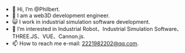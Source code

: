 - 👋 Hi, I’m @Philbert.
- 🌱 I am a web3D development engineer.
- :smiley_cat: I work in industrial simulation software development.
- 👀 I’m interested in Industrial Robot、Industrial Simulation Software、THREE.JS、VUE、Cannon.js.
- 📫 How to reach me e-mail: 2221982202@qq.com.


<!--
**Philbert-LX/Philbert-LX** is a ✨ _special_ ✨ repository because its `README.md` (this file) appears on your GitHub profile.

Here are some ideas to get you started:

- 🔭 I’m currently working on ...
- 🌱 I’m currently learning ...
- 👯 I’m looking to collaborate on ...
- 🤔 I’m looking for help with ...
- 💬 Ask me about ...
- 📫 How to reach me: ...
- 😄 Pronouns: ...
- ⚡ Fun fact: ...
-->
